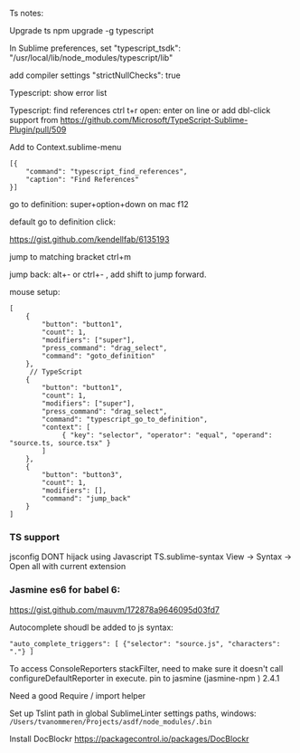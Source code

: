 Ts notes:

Upgrade ts 
npm upgrade -g typescript

In Sublime preferences, set 
"typescript_tsdk": "/usr/local/lib/node_modules/typescript/lib"

add compiler settings
"strictNullChecks": true

Typescript: show error list

Typescript: find references
ctrl t+r
open: enter on line or add dbl-click support from https://github.com/Microsoft/TypeScript-Sublime-Plugin/pull/509

Add to Context.sublime-menu
```
[{
    "command": "typescript_find_references",
    "caption": "Find References"
}]
```

go to definition:
super+option+down on mac
f12

default go to definition click:

https://gist.github.com/kendellfab/6135193

jump to matching bracket
ctrl+m

jump back:
alt+- or ctrl+- , add shift to jump forward.

mouse setup:
```
[
    {
        "button": "button1",
        "count": 1,
        "modifiers": ["super"],
        "press_command": "drag_select",
        "command": "goto_definition"
    },
     // TypeScript
    {
        "button": "button1",
        "count": 1,
        "modifiers": ["super"],
        "press_command": "drag_select",
        "command": "typescript_go_to_definition",
        "context": [
             { "key": "selector", "operator": "equal", "operand": "source.ts, source.tsx" }
        ]
    },
    {
        "button": "button3",
        "count": 1,
        "modifiers": [],
        "command": "jump_back"
    }
]
```

### TS support

jsconfig
DONT hijack using Javascript TS.sublime-syntax
View -> Syntax -> Open all with current extension

### Jasmine es6 for babel 6: 

https://gist.github.com/mauvm/172878a9646095d03fd7

Autocomplete shoudl be added to js syntax:

    "auto_complete_triggers": [ {"selector": "source.js", "characters": "."} ]

To access ConsoleReporters stackFilter, need to make sure it doesn't call configureDefaultReporter in execute.
pin to jasmine (jasmine-npm ) 2.4.1

Need a good Require / import helper

Set up Tslint path in global SublimeLinter settings
paths, windows: `/Users/tvanommeren/Projects/asdf/node_modules/.bin`

Install DocBlockr
https://packagecontrol.io/packages/DocBlockr